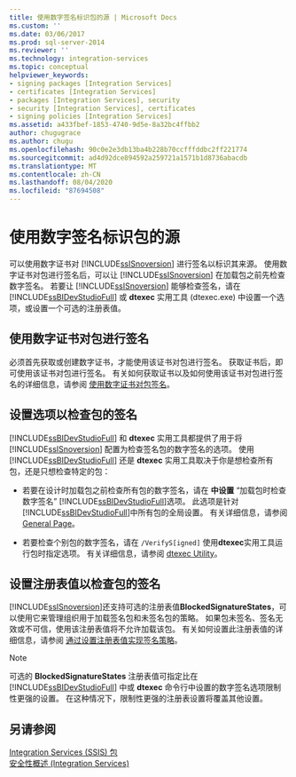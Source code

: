 ```yaml
---
title: 使用数字签名标识包的源 | Microsoft Docs
ms.custom: ''
ms.date: 03/06/2017
ms.prod: sql-server-2014
ms.reviewer: ''
ms.technology: integration-services
ms.topic: conceptual
helpviewer_keywords:
- signing packages [Integration Services]
- certificates [Integration Services]
- packages [Integration Services], security
- security [Integration Services], certificates
- signing policies [Integration Services]
ms.assetid: a433fbef-1853-4740-9d5e-8a32bc4ffbb2
author: chugugrace
ms.author: chugu
ms.openlocfilehash: 90c0e2e3db13ba4b228b70ccfffddbc2ff221774
ms.sourcegitcommit: ad4d92dce894592a259721a1571b1d8736abacdb
ms.translationtype: MT
ms.contentlocale: zh-CN
ms.lasthandoff: 08/04/2020
ms.locfileid: "87694508"
---
```

# <a name="identify-the-source-of-packages-with-digital-signatures"></a>使用数字签名标识包的源
  可以使用数字证书对 [!INCLUDE[ssISnoversion](../../includes/ssisnoversion-md.md)] 进行签名以标识其来源。 使用数字证书对包进行签名后，可以让 [!INCLUDE[ssISnoversion](../../includes/ssisnoversion-md.md)] 在加载包之前先检查数字签名。 若要让 [!INCLUDE[ssISnoversion](../../includes/ssisnoversion-md.md)] 能够检查签名，请在 [!INCLUDE[ssBIDevStudioFull](../../includes/ssbidevstudiofull-md.md)] 或 **dtexec** 实用工具 (dtexec.exe) 中设置一个选项，或设置一个可选的注册表值。  
  
## <a name="signing-a-package-with-a-digital-certificate"></a>使用数字证书对包进行签名  
 必须首先获取或创建数字证书，才能使用该证书对包进行签名。 获取证书后，即可使用该证书对包进行签名。 有关如何获取证书以及如何使用该证书对包进行签名的详细信息，请参阅 [使用数字证书对包签名](../sign-a-package-by-using-a-digital-certificate.md)。  
  
## <a name="setting-an-option-to-check-the-package-signature"></a>设置选项以检查包的签名  
 [!INCLUDE[ssBIDevStudioFull](../../includes/ssbidevstudiofull-md.md)] 和 **dtexec** 实用工具都提供了用于将 [!INCLUDE[ssISnoversion](../../includes/ssisnoversion-md.md)] 配置为检查签名包的数字签名的选项。 使用 [!INCLUDE[ssBIDevStudioFull](../../includes/ssbidevstudiofull-md.md)] 还是 **dtexec** 实用工具取决于你是想检查所有包，还是只想检查特定的包：  
  
-   若要在设计时加载包之前检查所有包的数字签名，请在 **中设置** “加载包时检查数字签名” [!INCLUDE[ssBIDevStudioFull](../../includes/ssbidevstudiofull-md.md)]选项。 此选项是针对 [!INCLUDE[ssBIDevStudioFull](../../includes/ssbidevstudiofull-md.md)]中所有包的全局设置。 有关详细信息，请参阅 [General Page](../general-page-of-integration-services-designers-options.md)。  
  
-   若要检查个别包的数字签名，请在 `/VerifyS[igned]` 使用**dtexec**实用工具运行包时指定选项。 有关详细信息，请参阅 [dtexec Utility](../packages/dtexec-utility.md)。  
  
## <a name="setting-a-registry-value-to-check-the-package-signature"></a>设置注册表值以检查包的签名  
 [!INCLUDE[ssISnoversion](../../includes/ssisnoversion-md.md)]还支持可选的注册表值**BlockedSignatureStates**，可以使用它来管理组织用于加载签名包和未签名包的策略。 如果包未签名、签名无效或不可信，使用该注册表值将不允许加载该包。 有关如何设置此注册表值的详细信息，请参阅 [通过设置注册表值实现签名策略](../implement-a-signing-policy-by-setting-a-registry-value.md)。  
  
> [!NOTE]  
>  可选的 **BlockedSignatureStates** 注册表值可指定比在 [!INCLUDE[ssBIDevStudioFull](../../includes/ssbidevstudiofull-md.md)] 中或 **dtexec** 命令行中设置的数字签名选项限制性更强的设置。 在这种情况下，限制性更强的注册表设置将覆盖其他设置。  
  
## <a name="see-also"></a>另请参阅  
 [Integration Services &#40;SSIS&#41; 包](../integration-services-ssis-packages.md)   
 [安全性概述 (Integration Services)](security-overview-integration-services.md)  
  
  
